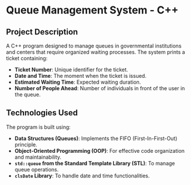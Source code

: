 # Queue Management System - C++

## Project Description
A C++ program designed to manage queues in governmental institutions and centers that require organized waiting processes. The system prints a ticket containing:
- **Ticket Number**: Unique identifier for the ticket.
- **Date and Time**: The moment when the ticket is issued.
- **Estimated Waiting Time**: Expected waiting duration.
- **Number of People Ahead**: Number of individuals in front of the user in the queue.

## Technologies Used
The program is built using:
- **Data Structures (Queues)**: Implements the FIFO (First-In-First-Out) principle.
- **Object-Oriented Programming (OOP)**: For effective code organization and maintainability.
- **`std::queue` from the Standard Template Library (STL)**: To manage queue operations.
- **`clsDate` Library**: To handle date and time functionalities.
